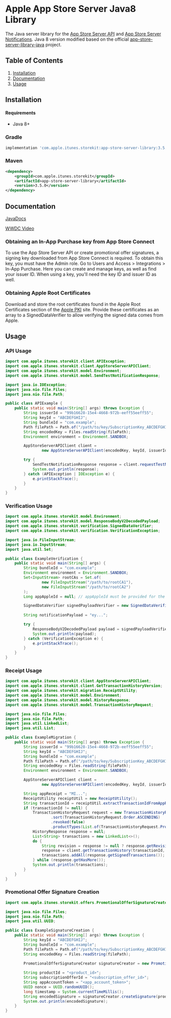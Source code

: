 # Apple App Store Server Java8 Library
The Java server library for the [App Store Server API](https://developer.apple.com/documentation/appstoreserverapi) and [App Store Server Notifications](https://developer.apple.com/documentation/appstoreservernotifications). Java 8 version modified based on the official [app-store-server-library-java](https://github.com/apple/app-store-server-library-java) project.

## Table of Contents
1. [Installation](#installation)
2. [Documentation](#documentation)
3. [Usage](#usage)

## Installation

#### Requirements

- Java 8+

### Gradle
```groovy
implementation 'com.apple.itunes.storekit:app-store-server-library:3.5.0'

```

### Maven
```xml
<dependency>
    <groupId>com.apple.itunes.storekit</groupId>
    <artifactId>app-store-server-library</artifactId>
    <version>3.5.0</version>
</dependency>
```

## Documentation

[JavaDocs](https://apple.github.io/app-store-server-library-java/)

[WWDC Video](https://developer.apple.com/videos/play/wwdc2023/10143/)

### Obtaining an In-App Purchase key from App Store Connect

To use the App Store Server API or create promotional offer signatures, a signing key downloaded from App Store Connect is required. To obtain this key, you must have the Admin role. Go to Users and Access > Integrations > In-App Purchase. Here you can create and manage keys, as well as find your issuer ID. When using a key, you'll need the key ID and issuer ID as well.

### Obtaining Apple Root Certificates

Download and store the root certificates found in the Apple Root Certificates section of the [Apple PKI](https://www.apple.com/certificateauthority/) site. Provide these certificates as an array to a SignedDataVerifier to allow verifying the signed data comes from Apple.

## Usage

### API Usage

```java
import com.apple.itunes.storekit.client.APIException;
import com.apple.itunes.storekit.client.AppStoreServerAPIClient;
import com.apple.itunes.storekit.model.Environment;
import com.apple.itunes.storekit.model.SendTestNotificationResponse;

import java.io.IOException;
import java.nio.file.Files;
import java.nio.file.Path;

public class APIExample {
    public static void main(String[] args) throws Exception {
        String issuerId = "99b16628-15e4-4668-972b-eeff55eeff55";
        String keyId = "ABCDEFGHIJ";
        String bundleId = "com.example";
        Path filePath = Path.of("/path/to/key/SubscriptionKey_ABCDEFGHIJ.p8");
        String encodedKey = Files.readString(filePath);
        Environment environment = Environment.SANDBOX;

        AppStoreServerAPIClient client =
                new AppStoreServerAPIClient(encodedKey, keyId, issuerId, bundleId, environment);

        try {
            SendTestNotificationResponse response = client.requestTestNotification();
            System.out.println(response);
        } catch (APIException | IOException e) {
            e.printStackTrace();
        }
    }
}
```

### Verification Usage

```java
import com.apple.itunes.storekit.model.Environment;
import com.apple.itunes.storekit.model.ResponseBodyV2DecodedPayload;
import com.apple.itunes.storekit.verification.SignedDataVerifier;
import com.apple.itunes.storekit.verification.VerificationException;

import java.io.FileInputStream;
import java.io.InputStream;
import java.util.Set;

public class ExampleVerification {
    public static void main(String[] args) {
        String bundleId = "com.example";
        Environment environment = Environment.SANDBOX;
        Set<InputStream> rootCAs = Set.of(
                new FileInputStream("/path/to/rootCA1"),
                new FileInputStream("/path/to/rootCA2")
        );
        Long appAppleId = null; // appAppleId must be provided for the Production environment

        SignedDataVerifier signedPayloadVerifier = new SignedDataVerifier(rootCAs, bundleId, appAppleId, environment, true);
        
        String notificationPayload = "ey...";

        try {
            ResponseBodyV2DecodedPayload payload = signedPayloadVerifier.verifyAndDecodeNotification(notificationPayload);
            System.out.println(payload);
        } catch (VerificationException e) {
            e.printStackTrace();
        }
    }
}
```

### Receipt Usage

```java
import com.apple.itunes.storekit.client.AppStoreServerAPIClient;
import com.apple.itunes.storekit.client.GetTransactionHistoryVersion;
import com.apple.itunes.storekit.migration.ReceiptUtility;
import com.apple.itunes.storekit.model.Environment;
import com.apple.itunes.storekit.model.HistoryResponse;
import com.apple.itunes.storekit.model.TransactionHistoryRequest;

import java.nio.file.Files;
import java.nio.file.Path;
import java.util.LinkedList;
import java.util.List;

public class ExampleMigration {
    public static void main(String[] args) throws Exception {
        String issuerId = "99b16628-15e4-4668-972b-eeff55eeff55";
        String keyId = "ABCDEFGHIJ";
        String bundleId = "com.example";
        Path filePath = Path.of("/path/to/key/SubscriptionKey_ABCDEFGHIJ.p8");
        String encodedKey = Files.readString(filePath);
        Environment environment = Environment.SANDBOX;

        AppStoreServerAPIClient client =
                new AppStoreServerAPIClient(encodedKey, keyId, issuerId, bundleId, environment);

        String appReceipt = "MI...";
        ReceiptUtility receiptUtil = new ReceiptUtility();
        String transactionId = receiptUtil.extractTransactionIdFromAppReceipt(appReceipt);
        if (transactionId != null) {
            TransactionHistoryRequest request = new TransactionHistoryRequest()
                    .sort(TransactionHistoryRequest.Order.ASCENDING)
                    .revoked(false)
                    .productTypes(List.of(TransactionHistoryRequest.ProductType.AUTO_RENEWABLE));
            HistoryResponse response = null;
            List<String> transactions = new LinkedList<>();
            do {
                String revision = response != null ? response.getRevision() : null;
                response = client.getTransactionHistory(transactionId, revision, request, GetTransactionHistoryVersion.V2);
                transactions.addAll(response.getSignedTransactions());
            } while (response.getHasMore());
            System.out.println(transactions);
        }
    }
}
```

### Promotional Offer Signature Creation

```java
import com.apple.itunes.storekit.offers.PromotionalOfferSignatureCreator;

import java.nio.file.Files;
import java.nio.file.Path;
import java.util.UUID;

public class ExampleSignatureCreation {
    public static void main(String[] args) throws Exception {
        String keyId = "ABCDEFGHIJ";
        String bundleId = "com.example";
        Path filePath = Path.of("/path/to/key/SubscriptionKey_ABCDEFGHIJ.p8");
        String encodedKey = Files.readString(filePath);

        PromotionalOfferSignatureCreator signatureCreator = new PromotionalOfferSignatureCreator(encodedKey, keyId, bundleId);
        
        String productId = "<product_id>";
        String subscriptionOfferId = "<subscription_offer_id>";
        String appAccountToken = "<app_account_token>";
        UUID nonce = UUID.randomUUID();
        long timestamp = System.currentTimeMillis();
        String encodedSignature = signatureCreator.createSignature(productId, subscriptionOfferId, appAccountToken, nonce, timestamp);
        System.out.println(encodedSignature);
    }
}
```
